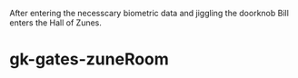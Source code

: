 After entering the necesscary biometric data and jiggling the doorknob Bill enters the Hall of Zunes.

# gk-gates-zuneRoom 